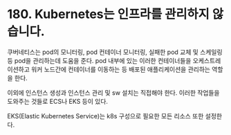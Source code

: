 # 180. Kubernetes는 인프라를 관리하지 않습니다.

쿠버네티스는 pod의 모니터링, pod 컨테이너 모니터링, 실패한 pod 교체 및 스케일링 등 pod을 관리하는데 도움을 준다. pod 내부에 있는 이러한 컨테이너들을 오케스트레이션하고 워커 노드간에 컨테이너를 이동하는 등 배포된 애플리케이션을 관리하는 역할을 한다.

이외에 인스턴스 생성과 인스턴스 관리 및 sw 설치는 직접해야 한다. 이러한 작업들을 도와주는 것들로 ECS나 EKS 등이 있다.

EKS(Elastic Kubernetes Service)는 k8s 구성으로 필요한 모든 리소스 또한 설정한다.